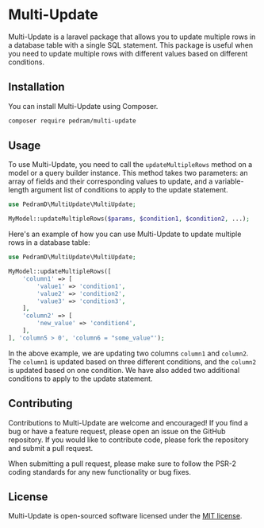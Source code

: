 # Multi-Update

Multi-Update is a laravel package that allows you to update multiple rows in a database table with a single SQL statement. This package is useful when you need to update multiple rows with different values based on different conditions.

## Installation

You can install Multi-Update using Composer. 

```bash
composer require pedram/multi-update
```

## Usage

To use Multi-Update, you need to call the `updateMultipleRows` method on a model or a query builder instance. This method takes two parameters: an array of fields and their corresponding values to update, and a variable-length argument list of conditions to apply to the update statement.

```php
use PedramD\MultiUpdate\MultiUpdate;

MyModel::updateMultipleRows($params, $condition1, $condition2, ...);
```

Here's an example of how you can use Multi-Update to update multiple rows in a database table:

```php
use PedramD\MultiUpdate\MultiUpdate;

MyModel::updateMultipleRows([
    'column1' => [
        'value1' => 'condition1',
        'value2' => 'condition2',
        'value3' => 'condition3',
    ],
    'column2' => [
        'new_value' => 'condition4',
    ],
], 'column5 > 0', 'column6 = "some_value"');
```

In the above example, we are updating two columns `column1` and `column2`. The `column1` is updated based on three different conditions, and the `column2` is updated based on one condition. We have also added two additional conditions to apply to the update statement.

## Contributing

Contributions to Multi-Update are welcome and encouraged! If you find a bug or have a feature request, please open an issue on the GitHub repository. If you would like to contribute code, please fork the repository and submit a pull request.

When submitting a pull request, please make sure to follow the PSR-2 coding standards for any new functionality or bug fixes.

## License

Multi-Update is open-sourced software licensed under the [MIT license](https://opensource.org/licenses/MIT).
